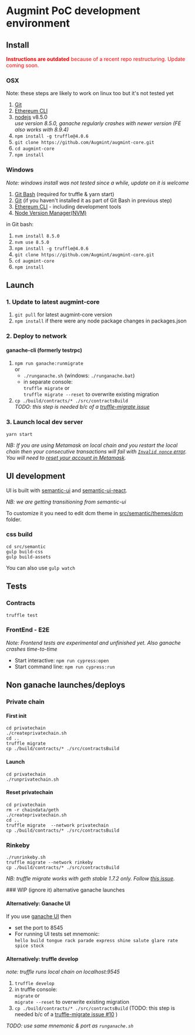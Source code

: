 # Augmint PoC development environment

## Install

<span style="color:red">**Instructions are outdated** because of a recent repo restructuring. Update coming soon.</span>

### OSX

Note: these steps are likely to work on linux too but it's not tested yet

1. [Git](https://git-scm.com/download)
1. [Ethereum CLI](https://www.ethereum.org/cli)
1. [nodejs](https://nodejs.org/en/download/) v8.5.0  
   _use version 8.5.0, ganache regularly crashes with newer version (FE also works with 8.9.4)_
1. `npm install -g truffle@4.0.6`
1. `git clone https://github.com/Augmint/augmint-core.git`
1. `cd augmint-core`
1. `npm install`

### Windows

_Note: windows install was not tested since a while, update on it is welcome_

1. [Git Bash](https://git-for-windows.github.io/) (required for truffle & yarn start)
1. [Git](https://git-scm.com/download) (if you haven't installed it as part of Git Bash in previous step)
1. [Ethereum CLI](https://www.ethereum.org/cli) - including development tools
1. [Node Version Manager(NVM)](https://github.com/coreybutler/nvm-windows/releases)

in Git bash:

1. `nvm install 8.5.0`
1. `nvm use 8.5.0`
1. `npm install -g truffle@4.0.6`
1. `git clone https://github.com/Augmint/augmint-core.git`
1. `cd augmint-core`
1. `npm install`

## Launch

### 1. Update to latest augmint-core

1. `git pull` for latest augmint-core version
1. `npm install` if there were any node package changes in packages.json

### 2. Deploy to network

#### ganache-cli (formerly testrpc)

1. `npm run ganache:runmigrate`  
   or
    * `./runganache.sh` (windows: `./runganache.bat`)
    * in separate console:  
      `truffle migrate` or  
      `truffle migrate --reset` to overwrite existing migration
1. `cp ./build/contracts/* ./src/contractsBuild`  
   _TODO: this step is needed b/c of a [truffle-migrate issue](https://github.com/trufflesuite/truffle-migrate/issues/10)_

### 3. Launch local dev server

`yarn start`

_NB: If you are using Metamask on local chain and you restart the local chain then your consecutive transactions will fail with [`Invalid nonce` error](https://github.com/MetaMask/metamask-extension/issues/1999). You will need to [reset your account in Metamask](http://metamask.helpscoutdocs.com/article/36-resetting-an-account)._

## UI development

UI is built with [semantic-ui](https://www.semantic-ui.com) and [semantic-ui-react](https://react.semantic-ui.com).

_NB: we are getting transitioning from semantic-ui_

To customize it you need to edit dcm theme in [src/semantic/themes/dcm](src/semantic/themes/dcm) folder.

### css build

```
cd src/semantic
gulp build-css
gulp build-assets
```

You can also use `gulp watch`

## Tests

### Contracts

`truffle test`

### FrontEnd - E2E

_Note: Frontend tests are experimental and unfinished yet. Also ganache crashes time-to-time_

* Start interactive: `npm run cypress:open`
* Start command line: `npm run cypress:run`

## Non ganache launches/deploys

### Private chain

#### First init

```
cd privatechain
./createprivatechain.sh
cd ..
truffle migrate
cp ./build/contracts/* ./src/contractsBuild
```

#### Launch

```
cd privatechain
./runprivatechain.sh
```

#### Reset privatechain

```
cd privatechain
rm -r chaindata/geth
./createprivatechain.sh
cd ..
truffle migrate  --network privatechain
cp ./build/contracts/* ./src/contractsBuild
```

### Rinkeby

```
./runrinkeby.sh
truffle migrate --network rinkeby
cp ./build/contracts/* ./src/contractsBuild
```

_NB: truffle migrate works with geth stable 1.7.2 only. Follow [this issue](https://github.com/trufflesuite/truffle/issues/721)._

### WIP (ignore it) alternative ganache launches

#### Alternatively: Ganache UI

If you use [ganache UI](http://truffleframework.com/ganache/) then

* set the port to 8545
* For running UI tests set mnemonic:  
  `hello build tongue rack parade express shine salute glare rate spice stock`

#### Alternatively: truffle develop

_note: truffle runs local chain on localhost:9545_

1. `truffle develop`
1. in truffle console:  
   `migrate` or  
   `migrate --reset` to overwrite existing migration
1. `cp ./build/contracts/* ./src/contractsBuild` (TODO: this step is needed b/c of a [truffle-migrate issue #10](https://github.com/trufflesuite/truffle-migrate/issues/10) )

_TODO: use same mnemonic & port as `runganache.sh`_
